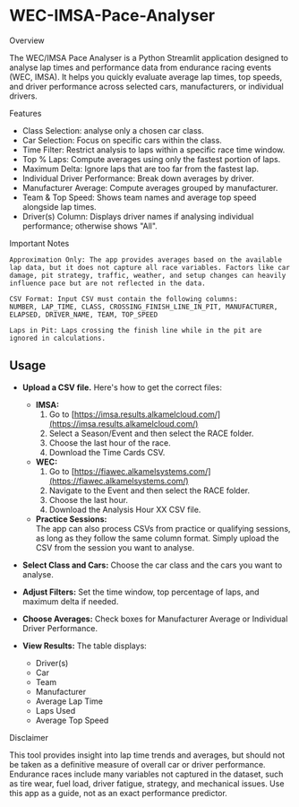 # WEC-IMSA-Pace-Analyser

Overview

The WEC/IMSA Pace Analyser is a Python Streamlit application designed to analyse lap times and performance data from endurance racing events (WEC, IMSA). It helps you quickly evaluate average lap times, top speeds, and driver performance across selected cars, manufacturers, or individual drivers.

Features

- Class Selection: analyse only a chosen car class.
- Car Selection: Focus on specific cars within the class.
- Time Filter: Restrict analysis to laps within a specific race time window.
- Top % Laps: Compute averages using only the fastest portion of laps.
- Maximum Delta: Ignore laps that are too far from the fastest lap.
- Individual Driver Performance: Break down averages by driver.
- Manufacturer Average: Compute averages grouped by manufacturer.
- Team & Top Speed: Shows team names and average top speed alongside lap times.
- Driver(s) Column: Displays driver names if analysing individual performance; otherwise shows "All".

Important Notes

    Approximation Only: The app provides averages based on the available lap data, but it does not capture all race variables. Factors like car damage, pit strategy, traffic, weather, and setup changes can heavily influence pace but are not reflected in the data.

    CSV Format: Input CSV must contain the following columns:
    NUMBER, LAP_TIME, CLASS, CROSSING_FINISH_LINE_IN_PIT, MANUFACTURER, ELAPSED, DRIVER_NAME, TEAM, TOP_SPEED

    Laps in Pit: Laps crossing the finish line while in the pit are ignored in calculations.

## Usage

- **Upload a CSV file.** Here's how to get the correct files:
  - **IMSA:**
    1. Go to [https://imsa.results.alkamelcloud.com/](https://imsa.results.alkamelcloud.com/)
    2. Select a Season/Event and then select the RACE folder.
    3. Choose the last hour of the race.
    4. Download the Time Cards CSV.
  - **WEC:**
    1. Go to [https://fiawec.alkamelsystems.com/](https://fiawec.alkamelsystems.com/)
    2. Navigate to the Event and then select the RACE folder.
    3. Choose the last hour.
    4. Download the Analysis Hour XX CSV file.
  - **Practice Sessions:**  
    The app can also process CSVs from practice or qualifying sessions, as long as they follow the same column format. Simply upload the CSV from the session you want to analyse.

- **Select Class and Cars:** Choose the car class and the cars you want to analyse.
- **Adjust Filters:** Set the time window, top percentage of laps, and maximum delta if needed.
- **Choose Averages:** Check boxes for Manufacturer Average or Individual Driver Performance.
- **View Results:** The table displays:
  - Driver(s)
  - Car
  - Team
  - Manufacturer
  - Average Lap Time
  - Laps Used
  - Average Top Speed
  
Disclaimer

This tool provides insight into lap time trends and averages, but should not be taken as a definitive measure of overall car or driver performance. Endurance races include many variables not captured in the dataset, such as tire wear, fuel load, driver fatigue, strategy, and mechanical issues. Use this app as a guide, not as an exact performance predictor.
